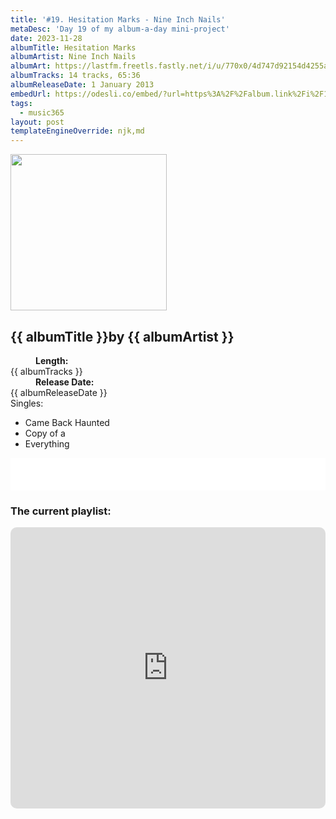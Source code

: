 ```yaml
---
title: '#19. Hesitation Marks - Nine Inch Nails'
metaDesc: 'Day 19 of my album-a-day mini-project'
date: 2023-11-28
albumTitle: Hesitation Marks
albumArtist: Nine Inch Nails
albumArt: https://lastfm.freetls.fastly.net/i/u/770x0/4d747d92154d4255a0ae6d37d542caa0.jpg#4d747d92154d4255a0ae6d37d542caa0
albumTracks: 14 tracks, 65:36
albumReleaseDate: 1 January 2013
embedUrl: https://odesli.co/embed/?url=https%3A%2F%2Falbum.link%2Fi%2F1442973728&theme=light
tags:
  - music365
layout: post
templateEngineOverride: njk,md
---
```


<aside class="album-profile">
  <div class="album-profile__image">
    <img class="album-image" width="250" height="250" crossorigin="anonymous" src="{{ albumArt }}"/>
  </div>
  <div class="aside__content">
    <h1><strong>{{ albumTitle }}</strong>by {{ albumArtist }}</h1>
    <dl>
      <div>
        <dd><strong>Length:</strong></dd>
        <dt>{{ albumTracks }}</dt>
      </div>
      <div>
        <dd><strong>Release Date:</strong></dd>
        <dt>{{ albumReleaseDate }}</dt>
      </div>
      <div class="singles">
        <span>Singles:</span>
        <ul>
          <li>Came Back Haunted</li>
          <li>Copy of a</li>
          <li>Everything</li>
        </ul>
      </div>
    </dl>
    <div class="color-grid">
      <div class="color-grid__container">
					<span class="color color--1"></span>
					<span class="color color--2"></span>
					<span class="color color--3"></span>
      </div>
    </div>
  </div>
</aside>

<iframe width="100%" height="52" src={{ embedUrl }} frameborder="0" allowfullscreen sandbox="allow-same-origin allow-scripts allow-presentation allow-popups allow-popups-to-escape-sandbox" allow="clipboard-read; clipboard-write"></iframe>

### The current playlist:

<iframe allow="autoplay *; encrypted-media *; fullscreen *; clipboard-write" frameborder="0" height="450" style="width:100%;max-width:660px;overflow:hidden;border-radius:10px;" sandbox="allow-forms allow-popups allow-same-origin allow-scripts allow-storage-access-by-user-activation allow-top-navigation-by-user-activation" src="https://embed.music.apple.com/gb/playlist/music365/pl.u-AkAmEd9ix4MAZYJ"></iframe>
